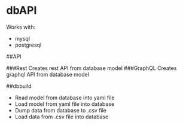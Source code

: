 # dbAPI

Works with:
- mysql
- postgresql

##API

###Rest
Creates rest API from database model
###GraphQL
Creates graphql API from database model


##dbbuild
- Read model from database into yaml file
- Load model from yaml file into database
- Dump data from database to .csv file
- Load data from .csv file into database